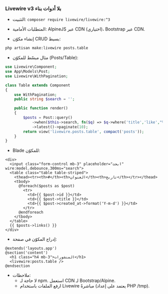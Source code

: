 ### Livewire v3 بلا أدوات بناء

- التثبيت: `composer require livewire/livewire:^3`
- المتطلبات الأمامية: AlpineJS عبر CDN (اختياري)، Bootstrap عبر CDN.

- إنشاء مكوّن CRUD بسيط:
```bash
php artisan make:livewire posts.table
```

- مثال مبسّط للمكوّن (Posts/Table):
```php
use Livewire\Component;
use App\Models\Post;
use Livewire\WithPagination;

class Table extends Component
{
    use WithPagination;
    public string $search = '';

    public function render()
    {
        $posts = Post::query()
            ->when($this->search, fn($q) => $q->where('title','like',"%{$this->search}%"))
            ->latest()->paginate(10);
        return view('livewire.posts.table', compact('posts'));
    }
}
```

- Blade للمكوّن:
```blade
<div>
  <input class="form-control mb-3" placeholder="ابحث" wire:model.debounce.300ms="search">
  <table class="table table-striped">
    <thead><tr><th>#</th><th>العنوان</th><th>تاريخ</th></tr></thead>
    <tbody>
      @foreach($posts as $post)
        <tr>
          <td>{{ $post->id }}</td>
          <td>{{ $post->title }}</td>
          <td>{{ $post->created_at->format('Y-m-d') }}</td>
        </tr>
      @endforeach
    </tbody>
  </table>
  {{ $posts->links() }}
</div>
```

- إدراج المكوّن في صفحة:
```blade
@extends('layouts.app')
@section('content')
  <h1 class="h4 mb-3">المنشورات</h1>
  <livewire:posts.table />
@endsection
```

- ملاحظات:
  - لا حاجة لـ npm. استعمل CDN لـ Bootstrap/Alpine.
  - ارفع الملفات باستخدام Livewire مباشرةً (يعتمد على إعداد PHP /tmp).